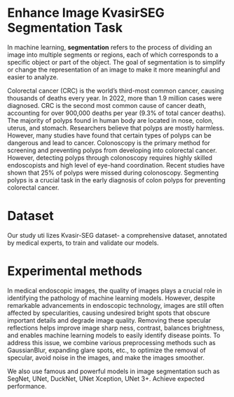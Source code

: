 # Enhance Image KvasirSEG Segmentation Task
In machine learning, **segmentation** refers to the process of dividing an image into multiple segments or regions, each of which corresponds to a specific object or part of the object. The goal of segmentation is to simplify or change the representation of an image to make it more meaningful and easier to analyze.

Colorectal cancer (CRC) is the world’s third-most common cancer, causing thousands of deaths every year. In 2022, more than 1.9 million cases were diagnosed. CRC is the second most common cause of cancer death, accounting for over 900,000 deaths per year (9.3% of total cancer deaths). The majority of polyps found in human body are located in nose, colon, uterus, and stomach. Researchers believe that polyps are mostly harmless. However, many studies have found that certain types of polyps can be dangerous and lead to cancer. Colonoscopy is the primary method for screening and preventing polyps from developing into colorectal cancer. However, detecting polyps through colonoscopy requires highly skilled endoscopists and high level of eye-hand coordination. Recent studies have shown that 25% of polyps were missed during colonoscopy. Segmenting polyps is a crucial task in the early diagnosis of colon polyps for preventing colorectal cancer.
# Dataset
Our study uti lizes Kvasir-SEG dataset- a comprehensive dataset, annotated by medical experts, to train and validate our models.
# Experimental methods
In medical endoscopic images, the quality of images plays a crucial role in identifying the pathology of machine learning models. However, despite remarkable advancements in endoscopic technology, images are still often affected by specularities, causing undesired bright spots that obscure important details and degrade image quality. Removing these specular reflections helps improve image sharp ness, contrast, balances brightness, and enables machine learning models to easily identify disease points. To address this issue, we combine various preprocessing methods such as GaussianBlur, expanding glare spots, etc., to optimize the removal of specular, avoid noise in the images, and make the images smoother.

We also use famous and powerful models in image segmentation such as SegNet, UNet, DuckNet, UNet Xception, UNet 3+. Achieve expected performance.

